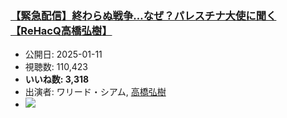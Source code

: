 ### [【緊急配信】終わらぬ戦争…なぜ？パレスチナ大使に聞く【ReHacQ高橋弘樹】](https://www.youtube.com/watch?v=JMzQPGlZIz8)
-   公開日: 2025-01-11
-   視聴数: 110,423
-   **いいね数: 3,318**
-   出演者: ワリード・シアム, [高橋弘樹](/rehacq_fan/people/高橋弘樹 "wikilink")
- [![](https://img.youtube.com/vi/JMzQPGlZIz8/hqdefault.jpg)](https://www.youtube.com/watch?v=JMzQPGlZIz8)
